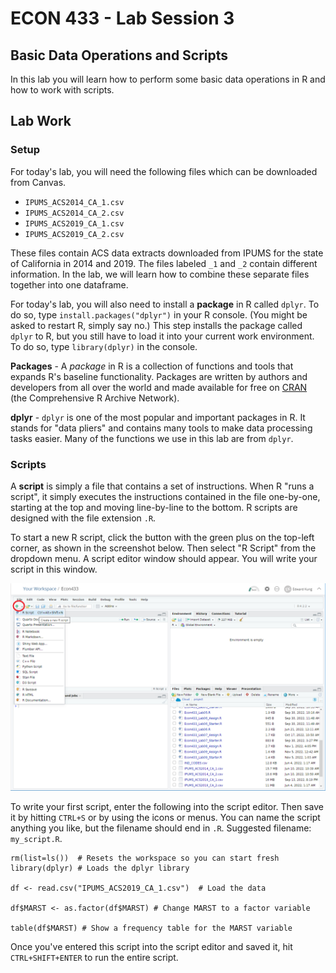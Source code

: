 # ECON 433 - Lab Session 3
## Basic Data Operations and Scripts

In this lab you will learn how to perform some basic data operations in R and how to work with scripts.

## Lab Work

### Setup

For today's lab, you will need the following files which can be downloaded from Canvas.

- `IPUMS_ACS2014_CA_1.csv`
- `IPUMS_ACS2014_CA_2.csv`
- `IPUMS_ACS2019_CA_1.csv`
- `IPUMS_ACS2019_CA_2.csv`

These files contain ACS data extracts downloaded from IPUMS for the state of California in 2014 and 2019. The files labeled `_1` and `_2` contain different information. In the lab, we will learn how to combine these separate files together into one dataframe.

For today's lab, you will also need to install a **package** in R called `dplyr`. To do so, type `install.packages("dplyr")` in your R console. (You might be asked to restart R, simply say no.) This step installs the package called `dplyr` to R, but you still have to load it into your current work environment. To do so, type `library(dplyr)` in the console.

**Packages** - A *package* in R is a collection of functions and tools that expands R's baseline functionality. Packages are written by authors and developers from all over the world and made available for free on [CRAN](https://cran.r-project.org/) (the Comprehensive R Archive Network). 

**dplyr** - `dplyr` is one of the most popular and important packages in R. It stands for "data pliers" and contains many tools to make data processing tasks easier. Many of the functions we use in this lab are from `dplyr`.

### Scripts

A **script** is simply a file that contains a set of instructions. When R "runs a script", it simply executes the instructions contained in the file one-by-one, starting at the top and moving line-by-line to the bottom. R scripts are designed with the file extension `.R`.

To start a new R script, click the button with the green plus on the top-left corner, as shown in the screenshot below. Then select "R Script" from the dropdown menu. A script editor window should appear. You will write your script in this window.

![Starting a new script](screenshot1.png)

To write your first script, enter the following into the script editor. Then save it by hitting `CTRL+S` or by using the icons or menus. You can name the script anything you like, but the filename should end in `.R`. Suggested filename: `my_script.R`. 

    rm(list=ls())  # Resets the workspace so you can start fresh
    library(dplyr) # Loads the dplyr library
    
    df <- read.csv("IPUMS_ACS2019_CA_1.csv")  # Load the data
    
    df$MARST <- as.factor(df$MARST) # Change MARST to a factor variable
    
    table(df$MARST) # Show a frequency table for the MARST variable

Once you've entered this script into the script editor and saved it, hit `CTRL+SHIFT+ENTER` to run the entire script. 









